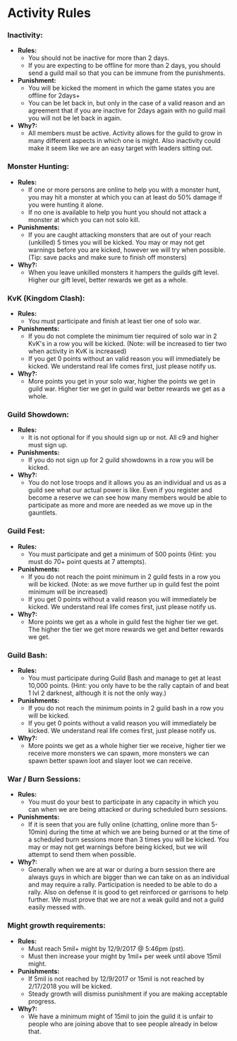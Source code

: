 # Activity Rules


### **Inactivity:**
 * **Rules:**
   - You should not be inactive for more than 2 days.
   - If you are expecting to be offline for more than 2 days, you should send a guild mail so that you can be immune from the punishments.
 * **Punishment:**
   - You will be kicked the moment in which the game states you are offline for 2days+
   - You can be let back in, but only in the case of a valid reason and an agreement that if you are inactive for 2days again with no guild mail you will not be let back in again.
 * **Why?:**
   - All members must be active. Activity allows for the guild to grow in many different aspects in which one is might. Also inactivity could make it seem like we are an easy target with leaders sitting out.

### **Monster Hunting:**
 * **Rules:**
   - If one or more persons are online to help you with a monster hunt, you may hit a monster at which you can at least do 50% damage if you were hunting it alone.
   - If no one is available to help you hunt you should not attack a monster at which you can not solo kill.
 * **Punishments:**
   - If you are caught attacking monsters that are out of your reach (unkilled) 5 times you will be kicked. You may or may not get warnings before you are kicked, however we will try when possible. (Tip: save packs and make sure to finish off monsters)
 * **Why?:**
   - When you leave unkilled monsters it hampers the guilds gift level. Higher our gift level, better rewards we get as a whole.

### **KvK (Kingdom Clash):**
 * **Rules:**
   - You must participate and finish at least tier one of solo war.
 * **Punishments:**
   - If you do not complete the minimum tier required of solo war in 2 KvK's in a row you will be kicked. (Note: will be increased to tier two when activity in KvK is increased)
   - If you get 0 points without an valid reason you will immediately be kicked. We understand real life comes first, just please notify us.
 * **Why?:**
   - More points you get in your solo war, higher the points we get in guild war. Higher tier we get in guild war better rewards we get as a whole.

### **Guild Showdown:**
 * **Rules:**
   - It is not optional for if you should sign up or not. All c9 and higher must sign up.
 * **Punishments:**
   - If you do not sign up for 2 guild showdowns in a row you will be kicked.
 * **Why?:**
   - You do not lose troops and it allows you as an individual and us as a guild see what our actual power is like. Even if you register and become a reserve we can see how many members would be able to participate as more and more are needed as we move up in the gauntlets.

### **Guild Fest:**
 * **Rules:**
   - You must participate and get a minimum of 500 points (Hint: you must do 70+ point quests at 7 attempts).
 * **Punishments:**
   - If you do not reach the point minimum in 2 guild fests in a row you will be kicked. (Note: as we move further up in guild fest the point minimum will be increased)
   - If you get 0 points without a valid reason you will immediately be kicked. We understand real life comes first, just please notify us.
 * **Why?:**
   - More points we get as a whole in guild fest the higher tier we get. The higher the tier we get more rewards we get and better rewards we get.

### **Guild Bash:**
 * **Rules:**
   - You must participate during Guild Bash and manage to get at least 10,000 points. (Hint: you only have to be the rally captain of and beat 1 lvl 2 darknest, although it is not the only way.)
 * **Punishments:**
   - If you do not reach the minimum points in 2 guild bash in a row you will be kicked.
   - If you get 0 points without a valid reason you will immediately be kicked. We understand real life comes first, just please notify us.
 * **Why?:**
   - More points we get as a whole higher tier we receive, higher tier we receive more monsters we can spawn, more monsters we can spawn better spawn loot and slayer loot we can receive.

### **War / Burn Sessions:**
 * **Rules:**
   - You must do your best to participate in any capacity in which you can when we are being attacked or during scheduled burn sessions.
 * **Punishments:**
   - If it is seen that you are fully online (chatting, online more than 5-10min) during the time at which we are being burned or at the time of a scheduled burn sessions more than 3 times you will be kicked. You may or may not get warnings before being kicked, but we will attempt to send them when possible.
 * **Why?:**
   - Generally when we are at war or during a burn session there are always guys in which are bigger than we can take on as an individual and may require a rally. Participation is needed to be able to do a rally. Also on defense it is good to get reinforced or garrisons to help further. We must prove that we are not a weak guild and not a guild easily messed with.

### **Might growth requirements:**
 * **Rules:**
   - Must reach 5mil+ might by 12/9/2017 @ 5:46pm (pst).
   - Must then increase your might by 1mil+ per week until above 15mil might.
 * **Punishments:**
   - If 5mil is not reached by 12/9/2017 or 15mil is not reached by 2/17/2018 you will be kicked.
   - Steady growth will dismiss punishment if you are making acceptable progress.
 * **Why?:**
   - We have a minimum might of 15mil to join the guild it is unfair to people who are joining above that to see people already in below that.
